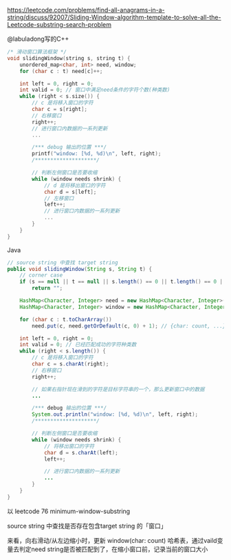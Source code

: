 https://leetcode.com/problems/find-all-anagrams-in-a-string/discuss/92007/Sliding-Window-algorithm-template-to-solve-all-the-Leetcode-substring-search-problem





@labuladong写的C++

```cpp
/* 滑动窗口算法框架 */
void slidingWindow(string s, string t) {
    unordered_map<char, int> need, window;
    for (char c : t) need[c]++;

    int left = 0, right = 0;
    int valid = 0; // 窗口中满足need条件的字符个数(种类数)
    while (right < s.size()) {
        // c 是将移入窗口的字符
        char c = s[right];
        // 右移窗口
        right++;
        // 进行窗口内数据的一系列更新
        ...

        /*** debug 输出的位置 ***/
        printf("window: [%d, %d)\n", left, right);
        /********************/

        // 判断左侧窗口是否要收缩
        while (window needs shrink) {
            // d 是将移出窗口的字符
            char d = s[left];
            // 左移窗口
            left++;
            // 进行窗口内数据的一系列更新
            ...
        }
    }
}
```

Java
```java
// source string 中查找 target string
public void slidingWindow(String s, String t) {
    // corner case
    if (s == null || t == null || s.length() == 0 || t.length() == 0 || s.length() < t.length())
        return "";

    HashMap<Character, Integer> need = new HashMap<Character, Integer>(); // 目标子串
    HashMap<Character, Integer> window = new HashMap<Character, Integer>(); // 窗口

    for (char c : t.toCharArray())
        need.put(c, need.getOrDefault(c, 0) + 1); // {char: count, ...}

    int left = 0, right = 0;
    int valid = 0; // 已经匹配成功的字符种类数
    while (right < s.length()) {
        // c 是将移入窗口的字符
        char c = s.charAt(right);
        // 右移窗口
        right++;

        // 如果右指针现在滑到的字符是目标字符串的一个，那么更新窗口中的数据
        ...

        /*** debug 输出的位置 ***/
        System.out.println("window: [%d, %d)\n", left, right);
        /********************/

        // 判断左侧窗口是否要收缩
        while (window needs shrink) {
            // 将移出窗口的字符
            char d = s.charAt(left);
            left++;

            // 进行窗口内数据的一系列更新
            ...
        }
    }
}
```

以 leetcode 76 minimum-window-substring

source string 中查找是否存在包含target string 的「窗口」

来看，向右滑动/从左边缩小时，更新 window(char: count) 哈希表，通过vaild变量去判定need string是否被匹配到了，在缩小窗口前，记录当前的窗口大小
